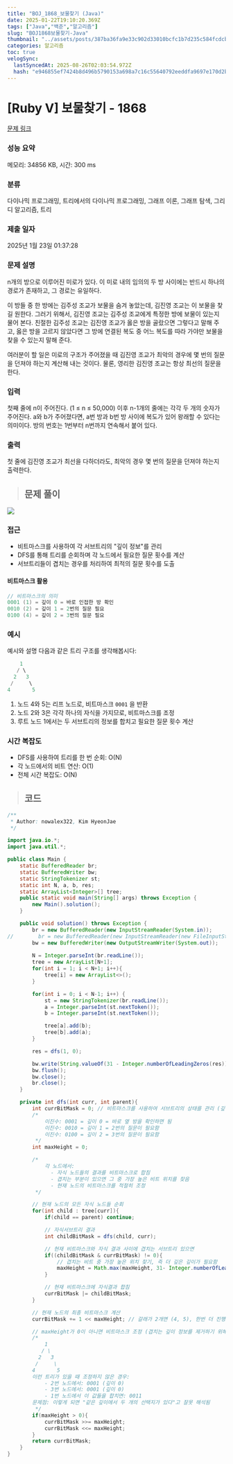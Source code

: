```yaml
---
title: "BOJ_1868_보물찾기 (Java)"
date: 2025-01-22T19:10:20.369Z
tags: ["Java","백준","알고리즘"]
slug: "BOJ1868보물찾기-Java"
thumbnail: "../assets/posts/387ba36fa9e33c902d33010bcfc1b7d235c584fcdcb7e1835fe9f93b87325095.png"
categories: 알고리즘
toc: true
velogSync:
  lastSyncedAt: 2025-08-26T02:03:54.972Z
  hash: "e946855ef7424b8d496b5790153a698a7c16c55640792eeddfa9697e170d2b4e"
---
```


# [Ruby V] 보물찾기 - 1868 

[문제 링크](https://www.acmicpc.net/problem/1868) 

### 성능 요약

메모리: 34856 KB, 시간: 300 ms

### 분류

다이나믹 프로그래밍, 트리에서의 다이나믹 프로그래밍, 그래프 이론, 그래프 탐색, 그리디 알고리즘, 트리

### 제출 일자

2025년 1월 23일 01:37:28

### 문제 설명

<p>n개의 방으로 이루어진 미로가 있다. 이 미로 내의 임의의 두 방 사이에는 반드시 하나의 경로가 존재하고, 그 경로는 유일하다.</p>

<p>이 방들 중 한 방에는 김주성 조교가 보물을 숨겨 놓았는데, 김진영 조교는 이 보물을 찾길 원한다. 그러기 위해서, 김진영 조교는 김주성 조교에게 특정한 방에 보물이 있는지 물어 본다. 친절한 김주성 조교는 김진영 조교가 옳은 방을 골랐으면 그렇다고 말해 주고, 옳은 방을 고르지 않았다면 그 방에 연결된 복도 중 어느 복도를 따라 가야만 보물을 찾을 수 있는지 말해 준다.</p>

<p>여러분이 할 일은 미로의 구조가 주어졌을 때 김진영 조교가 최악의 경우에 몇 번의 질문을 던져야 하는지 계산해 내는 것이다. 물론, 영리한 김진영 조교는 항상 최선의 질문을 한다.</p>

### 입력 

 <p>첫째 줄에 n이 주어진다. (1 ≤ n ≤ 50,000) 이후 n-1개의 줄에는 각각 두 개의 숫자가 주어진다. a와 b가 주어졌다면, a번 방과 b번 방 사이에 복도가 있어 왕래할 수 있다는 의미이다. 방의 번호는 1번부터 n번까지 연속해서 붙어 있다.</p>

### 출력 

 <p>첫 줄에 김진영 조교가 최선을 다하더라도, 최악의 경우 몇 번의 질문을 던져야 하는지 출력한다.</p>

> ## 문제 풀이

![](/assets/posts/387ba36fa9e33c902d33010bcfc1b7d235c584fcdcb7e1835fe9f93b87325095.png)

### 접근
- 비트마스크를 사용하여 각 서브트리의 "깊이 정보"를 관리
- DFS를 통해 트리를 순회하며 각 노드에서 필요한 질문 횟수를 계산
- 서브트리들이 겹치는 경우를 처리하여 최적의 질문 횟수를 도출

#### 비트마스크 활용
```c
// 비트마스크의 의미
0001 (1) = 깊이 0 = 바로 인접한 방 확인
0010 (2) = 깊이 1 = 2번의 질문 필요
0100 (4) = 깊이 2 = 3번의 질문 필요
```

### 예시

예시와 설명
다음과 같은 트리 구조를 생각해봅시다:
```java   
    1
   / \
  2   3
 /     \
4       5
```
1. 노드 4와 5는 리프 노드로, 비트마스크 `0001` 을 반환
2. 노드 2와 3은 각각 하나의 자식을 가지므로, 비트마스크를 조정
3. 루트 노드 1에서는 두 서브트리의 정보를 합치고 필요한 질문 횟수 계산

### 시간 복잡도

- DFS를 사용하여 트리를 한 번 순회: O(N)
- 각 노드에서의 비트 연산: O(1)
- 전체 시간 복잡도: O(N)

> ## 코드

```java
/**
 * Author: nowalex322, Kim HyeonJae
 */

import java.io.*;
import java.util.*;

public class Main {
    static BufferedReader br;
    static BufferedWriter bw;
    static StringTokenizer st;
    static int N, a, b, res;
    static ArrayList<Integer>[] tree;
    public static void main(String[] args) throws Exception {
        new Main().solution();
    }

    public void solution() throws Exception {
        br = new BufferedReader(new InputStreamReader(System.in));
//        br = new BufferedReader(new InputStreamReader(new FileInputStream("src/main/java/BOJ_1868_보물찾기/input.txt")));
        bw = new BufferedWriter(new OutputStreamWriter(System.out));
        
        N = Integer.parseInt(br.readLine());
        tree = new ArrayList[N+1];
        for(int i = 1; i < N+1; i++){
            tree[i] = new ArrayList<>();
        }

        for(int i = 0; i < N-1; i++) {
            st = new StringTokenizer(br.readLine());
            a = Integer.parseInt(st.nextToken());
            b = Integer.parseInt(st.nextToken());

            tree[a].add(b);
            tree[b].add(a);
        }

        res = dfs(1, 0);

        bw.write(String.valueOf(31 - Integer.numberOfLeadingZeros(res)));
        bw.flush();
        bw.close();
        br.close();
    }

    private int dfs(int curr, int parent){
        int currBitMask = 0; // 비트마스크를 사용하여 서브트리의 상태를 관리 (깊이)
        /*
            이진수: 0001 = 깊이 0 = 바로 옆 방을 확인하면 됨
            이진수: 0010 = 깊이 1 = 2번의 질문이 필요함
            이진수: 0100 = 깊이 2 = 3번의 질문이 필요함
         */
        int maxHeight = 0;

        /*
            각 노드에서:
              - 자식 노드들의 결과를 비트마스크로 합침
              - 겹치는 부분이 있으면 그 중 가장 높은 비트 위치를 찾음
              - 현재 노드의 비트마스크를 적절히 조정
         */

        // 현재 노드의 모든 자식 노드들 순회
        for(int child : tree[curr]){
            if(child == parent) continue;

            // 자식서브트리 결과
            int childBitMask = dfs(child, curr);

            // 현재 비트마스크와 자식 결과 사이에 겹치는 서브트리 있으면
            if((childBitMask & currBitMask) != 0){
                // 겹치는 비트 중 가장 높은 위치 찾기, 즉 더 깊은 깊이가 필요함
                maxHeight = Math.max(maxHeight, 31- Integer.numberOfLeadingZeros(childBitMask & currBitMask));
            }

            // 현재 비트마스크에 자식결과 합침
            currBitMask |= childBitMask;
        }

        // 현재 노드의 최종 비트마스크 계산
        currBitMask += 1 << maxHeight; // 갈래가 2개면 (4, 5), 한번 더 진행해야한다는 것이므로 깊이 하나 증가한다는 의미

        // maxHeight가 0이 아니면 비트마스크 조정 (겹치는 깊이 정보를 제거하기 위해)
        /*
            1
           / \
          2   3
         /     \
        4       5
        이런 트리가 있을 때 조정하지 않은 경우:
            - 2번 노드에서: 0001 (깊이 0)
            - 3번 노드에서: 0001 (깊이 0)
            - 1번 노드에서 이 값들을 합치면: 0011
        문제점: 이렇게 되면 "같은 깊이에서 두 개의 선택지가 있다"고 잘못 해석됨
         */
        if(maxHeight > 0){
            currBitMask >>= maxHeight;
            currBitMask <<= maxHeight;
        }
        return currBitMask;
    }
}
```